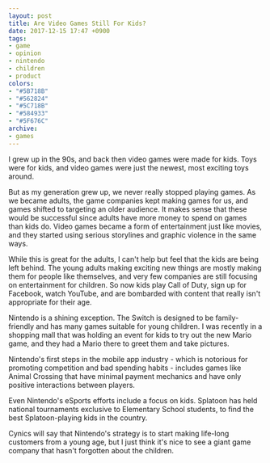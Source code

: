 ```yaml
---
layout: post
title: Are Video Games Still For Kids?
date: 2017-12-15 17:47 +0900
tags:
- game
- opinion
- nintendo
- children
- product
colors:
- "#5B718B"
- "#562824"
- "#5C718B"
- "#584933"
- "#5F676C"
archive:
- games
---
```


I grew up in the 90s, and back then video games were made for kids. Toys were for kids, and video games were just the newest, most exciting toys around.

But as my generation grew up, we never really stopped playing games. As we became adults, the game companies kept making games for us, and games shifted to targeting an older audience. It makes sense that these would be successful since adults have more money to spend on games than kids do. Video games became a form of entertainment just like movies, and they started using serious storylines and graphic violence in the same ways.

<!-- more -->

While this is great for the adults, I can't help but feel that the kids are being left behind. The young adults making exciting new things are mostly making them for people like themselves, and very few companies are still focusing on entertainment for children. So now kids play Call of Duty, sign up for Facebook, watch YouTube, and are bombarded with content that really isn't appropriate for their age.

Nintendo is a shining exception. The Switch is designed to be family-friendly and has many games suitable for young children. I was recently in a shopping mall that was holding an event for kids to try out the new Mario game, and they had a Mario there to greet them and take pictures.

Nintendo's first steps in the mobile app industry - which is notorious for promoting competition and bad spending habits - includes games like Animal Crossing that have minimal payment mechanics and have only positive interactions between players.

Even Nintendo's eSports efforts include a focus on kids. Splatoon has held national tournaments exclusive to Elementary School students, to find the best Splatoon-playing kids in the country.

Cynics will say that Nintendo's strategy is to start making life-long customers from a young age, but I just think it's nice to see a giant game company that hasn't forgotten about the children.
